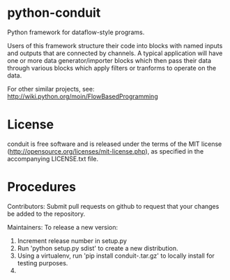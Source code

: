 python-conduit
==============

Python framework for dataflow-style programs.

Users of this framework structure their code into blocks with named inputs and outputs that are connected
by channels. A typical application will have one or more data generator/importer blocks which then pass 
their data through various blocks which apply filters or tranforms to operate on the data.

For other similar projects, see: http://wiki.python.org/moin/FlowBasedProgramming

# License #

conduit is free software and is released under the terms
of the MIT license (<http://opensource.org/licenses/mit-license.php>),
as specified in the accompanying LICENSE.txt file.

# Procedures #

Contributors: Submit pull requests on github to request that your changes be added to the repository.

Maintainers: To release a new version:
1. Increment release number in setup.py
2. Run 'python setup.py sdist' to create a new distribution.
3. Using a virtualenv, run 'pip install conduit-<version>.tar.gz' to locally install for testing purposes.
4. 
